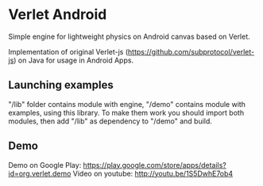 Verlet Android
==============

Simple engine for lightweight physics on Android canvas based on Verlet.

Implementation of original Verlet-js (https://github.com/subprotocol/verlet-js) on Java for usage in Android Apps.

Launching examples
------------------

"/lib" folder contains module with engine, "/demo" contains module with examples, using this library. To make them work you should import both modules, then add "/lib" as dependency to "/demo" and build.

Demo
----
Demo on Google Play: https://play.google.com/store/apps/details?id=org.verlet.demo
Video on youtube: http://youtu.be/1S5DwhE7ob4
